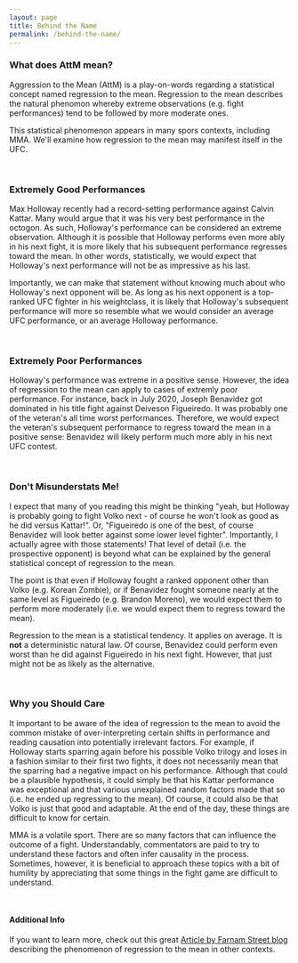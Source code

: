 ```yaml
---
layout: page
title: Behind the Name
permalink: /behind-the-name/
---
```


### What does AttM mean?  

Aggression to the Mean (AttM) is a play-on-words regarding a statistical concept named regression to the mean. Regression to the mean describes the natural phenomon whereby extreme observations (e.g. fight performances) tend to be followed by more moderate ones.   

This statistical phenomenon appears in many spors contexts, including MMA. We'll examine how regression to the mean may manifest itself in the UFC.  

<br>

### Extremely Good Performances

Max Holloway recently had a record-setting performance against Calvin Kattar. Many would argue that it was his very best performance in the octogon. As such, Holloway's performance can be considered an extreme observation. Although it is possible that Holloway performs even more ably in his next fight, it is more likely that his subsequent performance regresses toward the mean. In other words, statistically, we would expect that Holloway's next performance will not be as impressive as his last.   

Importantly, we can make that statement without knowing much about who Holloway's next opponent will be. As long as his next opponent is a top-ranked UFC fighter in his weightclass, it is likely that Holloway's subsequent performance will more so resemble what we would consider an average UFC performance, or an average Holloway performance.   

<br>

### Extremely Poor Performances

Holloway's performance was extreme in a positive sense. However, the idea of regression to the mean can apply to cases of extremly poor performance. For instance, back in July 2020, Joseph Benavidez got dominated in his title fight against Deiveson Figueiredo. It was probably one of the veteran's all time worst performances. Therefore, we would expect the veteran's subsequent performance to regress toward the mean in a positive sense: Benavidez will likely perform much more ably in his next UFC contest.  

<br>

### Don't Misunderstats Me!   

I expect that many of you reading this might be thinking "yeah, but Holloway is probably going to fight Volko next - of course he won't look as good as he did versus Kattar!". Or, "Figueiredo is one of the best, of course Benavidez will look better against some lower level fighter". Importantly, I actually agree with those statements! That level of detail (i.e. the prospective opponent) is beyond what can be explained by the general statistical concept of regression to the mean.  

The point is that even if Holloway fought a ranked opponent other than Volko (e.g. Korean Zombie), or if Benavidez fought someone nearly at the same level as Figueiredo (e.g. Brandon Moreno), we would expect them to perform more moderately (i.e. we would expect them to regress toward the mean). 

Regression to the mean is a statistical tendency. It applies on average. It is **not** a deterministic natural law. Of course, Benavidez could perform even worst than he did against Figueiredo in his next fight. However, that just might not be as likely as the alternative.  

<br>

### Why you Should Care  

It important to be aware of the idea of regression to the mean to avoid the common mistake of over-interpreting certain shifts in performance and reading causation into potentially irrelevant factors. For example, if Holloway starts sparring again before his possible Volko trilogy and loses in a fashion similar to their first two fights, it does not necessarily mean that the sparring had a negative impact on his performance. Although that could be a plausible hypothesis, it could simply be that his Kattar performance was exceptional and that various unexplained random factors made that so (i.e. he ended up regressing to the mean). Of course, it could also be that Volko is just that good and adaptable. At the end of the day, these things are difficult to know for certain.  

MMA is a volatile sport. There are so many factors that can influence the outcome of a fight. Understandably, commentators are paid to try to understand these factors and often infer causality in the process. Sometimes, however, it is beneficial to approach these topics with a bit of humility by appreciating that some things in the fight game are difficult to understand.  

<br>

#### Additional Info

If you want to learn more, check out this great [Article by Farnam Street blog](https://fs.blog/2015/07/regression-to-the-mean/) describing the phenomenon of regression to the mean in other contexts. 
